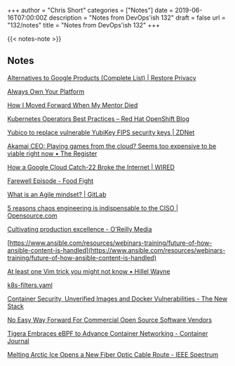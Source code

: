 +++
author = "Chris Short"
categories = ["Notes"]
date = 2019-06-16T07:00:00Z
description = "Notes from DevOps'ish 132"
draft = false
url = "132/notes"
title = "Notes from DevOps'ish 132"
+++

{{< notes-note >}}

## Notes

[Alternatives to Google Products (Complete List) | Restore Privacy](https://restoreprivacy.com/google-alternatives/)

[Always Own Your Platform](http://www.alwaysownyourplatform.com/)

[How I Moved Forward When My Mentor Died](https://hbr.org/2019/06/what-happens-when-you-lose-your-mentor)

[Kubernetes Operators Best Practices – Red Hat OpenShift Blog](https://blog.openshift.com/kubernetes-operators-best-practices/)

[Yubico to replace vulnerable YubiKey FIPS security keys | ZDNet](https://www.zdnet.com/article/yubico-to-replace-vulnerable-yubikey-fips-security-keys/)

[Akamai CEO: Playing games from the cloud? Seems too expensive to be viable right now • The Register](https://www.theregister.co.uk/2019/06/13/akamai_ceo_cloud_gaming_expensive/)

[How a Google Cloud Catch-22 Broke the Internet | WIRED](https://www.wired.com/story/google-cloud-outage-catch-22/)

[Farewell Episode - Food Fight](http://foodfightshow.org/2019/06/farewell-episode.html)

[What is an Agile mindset? | GitLab](https://about.gitlab.com/2019/06/13/agile-mindset/)

[5 reasons chaos engineering is indispensable to the CISO | Opensource.com](https://opensource.com/article/19/5/reasons-chaos-engineering-ciso)

[Cultivating production excellence - O'Reilly Media](https://www.oreilly.com/ideas/cultivating-production-excellence)

[https://www.ansible.com/resources/webinars-training/future-of-how-ansible-content-is-handled](https://www.ansible.com/resources/webinars-training/future-of-how-ansible-content-is-handled)

[At least one Vim trick you might not know • Hillel Wayne](https://www.hillelwayne.com/post/intermediate-vim/)

[k8s-filters.yaml](https://gist.github.com/jbeda/d037be21b3b2a3c7a48a14252e29ecb5)

[Container Security, Unverified Images and Docker Vulnerabilities - The New Stack](https://thenewstack.io/container-security-unverified-images-and-docker-vulnerabilities/)

[No Easy Way Forward For Commercial Open Source Software Vendors](https://www.forbes.com/sites/udinachmany/2019/06/11/what-future-for-independent-open-source-software-vendors/#14b4c1781d2d)

[Tigera Embraces eBPF to Advance Container Networking - Container Journal](https://containerjournal.com/2019/06/11/tigera-embraces-ebpf-to-advance-container-networking/)

[Melting Arctic Ice Opens a New Fiber Optic Cable Route - IEEE Spectrum](https://spectrum.ieee.org/tech-talk/telecom/internet/melting-sea-ice-opens-the-floodgate-for-a-new-fiber-optic-cable-route)
